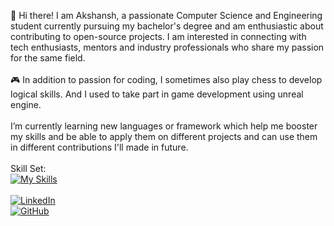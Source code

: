 👋 Hi there! I am Akshansh, a passionate Computer Science and Engineering student currently pursuing my bachelor's degree and am   enthusiastic about contributing to open-source projects. I am interested 
  in connecting with tech enthusiasts, mentors and industry professionals who  share my passion for the same field.
 <br>
 <br>
 🎮 In addition to passion for coding, I sometimes also play chess to develop logical skills. And I used to take part in game development using unreal engine.
 <br>
 <br>
 I’m currently learning new languages or framework which help me booster my skills and be able to apply them on different projects and can use them in different contributions I'll made in future.
 <br>
 <br>
 Skill Set:
 <br>
 [![My Skills](https://skillicons.dev/icons?i=html,css,cpp,c,py,mysql,unreal)](https://skillicons.dev)
 <br>
 <br>
 [![LinkedIn](https://img.shields.io/badge/LinkedIn-Connect-blue)](https://www.linkedin.com/in/akshansh-bansal-439954233/)<br>
[![GitHub](https://img.shields.io/badge/GitHub-Follow-green)](https://github.com/9AB5)

<!--
**9AB5/9AB5** is a ✨ _special_ ✨ repository because its `README.md` (this file) appears on your GitHub profile.

Here are some ideas to get you started:

- 🔭 I’m currently working on ...
- 🌱 I’m currently learning ...
- 👯 I’m looking to collaborate on ...
- 🤔 I’m looking for help with ...
- 💬 Ask me about ...
- 📫 How to reach me: ...
- 😄 Pronouns: ...
- ⚡ Fun fact: ...
-->
